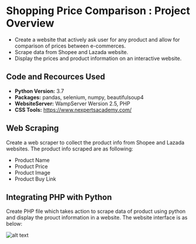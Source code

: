 # Shopping Price Comparison : Project Overview
* Create a website that actively ask user for any product and allow for comparison of prices between e-commerces.
* Scrape data from Shopee and Lazada website.
* Display the prices and product information on an interactive website.

## Code and Recources Used
* **Python Version:** 3.7
* **Packages:** pandas, selenium, numpy, beautifulsoup4
* **WebsiteServer:** WampServer Wersion 2.5, PHP
* **CSS Tools:** https://www.nexpertsacademy.com/

## Web Scraping
Create a web scraper to collect the product info from Shopee and Lazada websites. The product info scraped are as following:
*   Product Name
*   Product Price
*   Product Image
*   Product Buy Link

## Integrating PHP with Python
Create PHP file which takes action to scrape data of product using python and display the prouct information in a website. The website interface is as below:

![alt text](https://github.com/fahmi97rosli/hello-world/blob/5cf1bb5b614cf7ec2d808c438a7c03ce043570be/img/page%20price.JPG)
<img src="https://github.com/fahmi97rosli/hello-world/blob/5cf1bb5b614cf7ec2d808c438a7c03ce043570be/img/page%20price.JPG" class="img-responsive" alt=""> </div>
